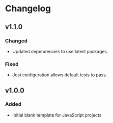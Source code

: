 # Changelog

## v1.1.0

### Changed
-   Updated dependencies to use latest packages.

### Fixed
-   Jest configuration allows default tests to pass.

## v1.0.0

### Added
-   Initial blank template for JavaScript projects